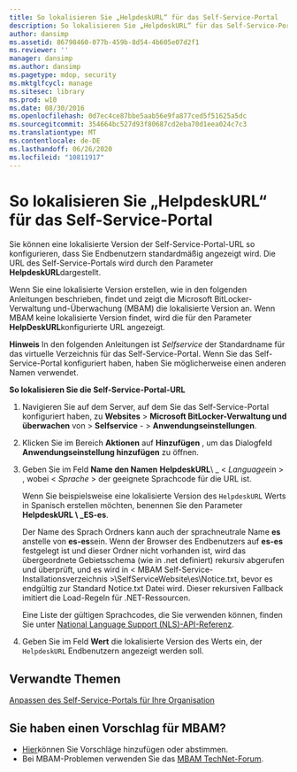 ```yaml
---
title: So lokalisieren Sie „HelpdeskURL“ für das Self-Service-Portal
description: So lokalisieren Sie „HelpdeskURL“ für das Self-Service-Portal
author: dansimp
ms.assetid: 86798460-077b-459b-8d54-4b605e07d2f1
ms.reviewer: ''
manager: dansimp
ms.author: dansimp
ms.pagetype: mdop, security
ms.mktglfcycl: manage
ms.sitesec: library
ms.prod: w10
ms.date: 08/30/2016
ms.openlocfilehash: 0d7ec4ce87bbe5aab56e9fa877ced5f51625a5dc
ms.sourcegitcommit: 354664bc527d93f80687cd2eba70d1eea024c7c3
ms.translationtype: MT
ms.contentlocale: de-DE
ms.lasthandoff: 06/26/2020
ms.locfileid: "10811917"
---
```

# So lokalisieren Sie „HelpdeskURL“ für das Self-Service-Portal


Sie können eine lokalisierte Version der Self-Service-Portal-URL so konfigurieren, dass Sie Endbenutzern standardmäßig angezeigt wird. Die URL des Self-Service-Portals wird durch den Parameter **HelpdeskURL**dargestellt.

Wenn Sie eine lokalisierte Version erstellen, wie in den folgenden Anleitungen beschrieben, findet und zeigt die Microsoft BitLocker-Verwaltung und-Überwachung (MBAM) die lokalisierte Version an. Wenn MBAM keine lokalisierte Version findet, wird die für den Parameter **HelpDeskURL**konfigurierte URL angezeigt.

**Hinweis**  In den folgenden Anleitungen ist *Selfservice* der Standardname für das virtuelle Verzeichnis für das Self-Service-Portal. Wenn Sie das Self-Service-Portal konfiguriert haben, haben Sie möglicherweise einen anderen Namen verwendet.

 

**So lokalisieren Sie die Self-Service-Portal-URL**

1.  Navigieren Sie auf dem Server, auf dem Sie das Self-Service-Portal konfiguriert haben, zu **Websites** &gt; **Microsoft BitLocker-Verwaltung und überwachen** von &gt; **Selfservice** - &gt; **Anwendungseinstellungen**.

2.  Klicken Sie im Bereich **Aktionen** auf **Hinzufügen** , um das Dialogfeld **Anwendungseinstellung hinzufügen** zu öffnen.

3.  Geben Sie im Feld **Name den Namen** **HelpdeskURL**\ _ &lt; *Language*ein &gt; , wobei &lt; *Sprache* &gt; der geeignete Sprachcode für die URL ist.

    Wenn Sie beispielsweise eine lokalisierte Version des `HelpdeskURL` Werts in Spanisch erstellen möchten, benennen Sie den Parameter **HelpdeskURL \ _ES-es**.

    Der Name des Sprach Ordners kann auch der sprachneutrale Name **es** anstelle von **es-es**sein. Wenn der Browser des Endbenutzers auf **es-es** festgelegt ist und dieser Ordner nicht vorhanden ist, wird das übergeordnete Gebietsschema (wie in .net definiert) rekursiv abgerufen und überprüft, und es wird in &lt; MBAM Self-Service-Installationsverzeichnis &gt;\\SelfServiceWebsite\\es\\Notice.txt, bevor es endgültig zur Standard Notice.txt Datei wird. Dieser rekursiven Fallback imitiert die Load-Regeln für .NET-Ressourcen.

    Eine Liste der gültigen Sprachcodes, die Sie verwenden können, finden Sie unter [National Language Support (NLS)-API-Referenz](https://go.microsoft.com/fwlink/?LinkId=317947).

4.  Geben Sie im Feld **Wert** die lokalisierte Version des Werts ein, der `HelpdeskURL` Endbenutzern angezeigt werden soll.



## Verwandte Themen


[Anpassen des Self-Service-Portals für Ihre Organisation](customizing-the-self-service-portal-for-your-organization.md)

 

 
## Sie haben einen Vorschlag für MBAM?
- [Hier](http://mbam.uservoice.com/forums/268571-microsoft-bitlocker-administration-and-monitoring)können Sie Vorschläge hinzufügen oder abstimmen. 
- Bei MBAM-Problemen verwenden Sie das [MBAM TechNet-Forum](https://social.technet.microsoft.com/Forums/home?forum=mdopmbam).




